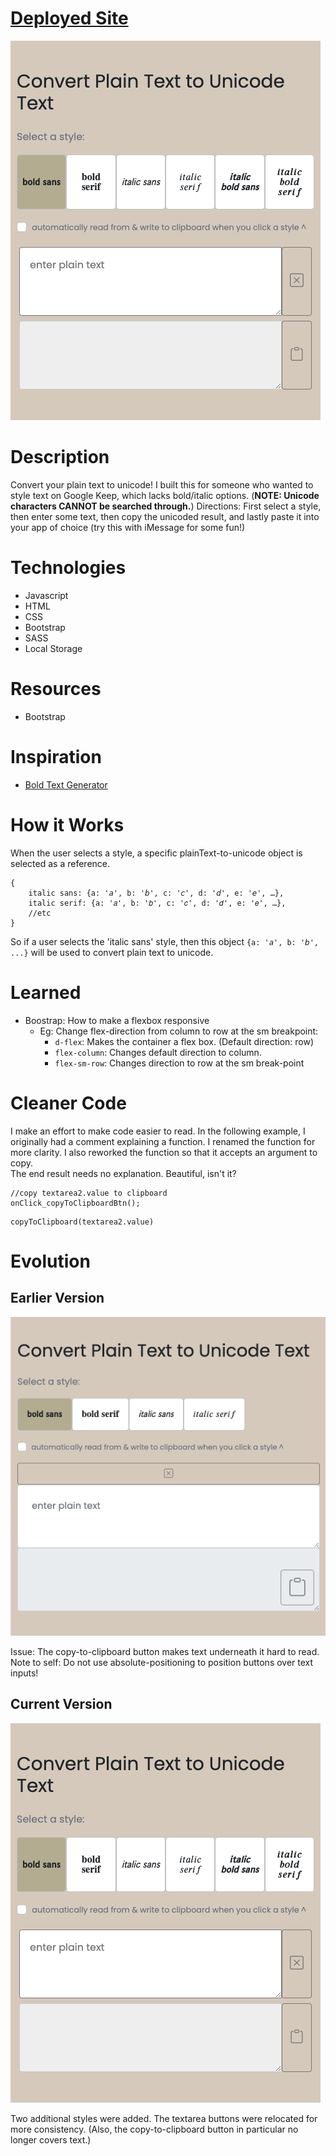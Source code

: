 # [Deployed Site](https://tounicode.netlify.app/)

![Main Page](./images-github/main-page.png)

# Description

Convert your plain text to unicode! I built this for someone who wanted to style text on Google Keep, which lacks bold/italic options. (**NOTE: Unicode characters CANNOT be searched through.**)
Directions: First select a style, then enter some text, then copy the unicoded result, and lastly paste it into your app of choice (try this with iMessage for some fun!)

# Technologies

- Javascript
- HTML
- CSS
- Bootstrap
- SASS
- Local Storage

# Resources

- Bootstrap

# Inspiration

- [Bold Text Generator](https://lingojam.com/BoldTextGenerator)

# How it Works

When the user selects a style, a specific plainText-to-unicode object is selected as a reference.

```
{
    italic sans: {a: '𝘢', b: '𝘣', c: '𝘤', d: '𝘥', e: '𝘦', …},
    italic serif: {a: '𝑎', b: '𝑏', c: '𝑐', d: '𝑑', e: '𝑒', …},
    //etc
}
```

So if a user selects the 'italic sans' style, then this object `{a: '𝘢', b: '𝘣', ...}` will be used to convert plain text to unicode.

# Learned

- Boostrap: How to make a flexbox responsive
  - Eg: Change flex-direction from column to row at the sm breakpoint:
    - `d-flex`: Makes the container a flex box. (Default direction: row)
    - `flex-column`: Changes default direction to column.
    - `flex-sm-row`: Changes direction to row at the sm break-point

# Cleaner Code

I make an effort to make code easier to read.
In the following example, I originally had a comment explaining a function.
I renamed the function for more clarity. I also reworked the function so that it accepts an argument to copy.  
The end result needs no explanation. Beautiful, isn't it?

```
//copy textarea2.value to clipboard
onClick_copyToClipboardBtn();
```

```
copyToClipboard(textarea2.value)
```

# Evolution

## Earlier Version

![Earlier Version 1](./images-github/earlier-version-1.png)

Issue: The copy-to-clipboard button makes text underneath it hard to read.
Note to self: Do not use absolute-positioning to position buttons over text inputs!

## Current Version

![Main Page](./images-github/main-page.png)

Two additional styles were added.
The textarea buttons were relocated for more consistency. (Also, the copy-to-clipboard button in particular no longer covers text.)
